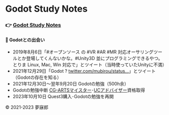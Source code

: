 # Godot Study Notes<a id="TOP"></a>

### 👉 [Godot Study Notes](./study_notes.md)

#### 📝 Godotとの出会い  
* 2019年8月6日「#オープンソース の #VR #AR #MR 対応オーサリングツールとか登場してくんないかな。#Unity3D 並にプログラミングできるやつ。とりま Linux, Mac, Win 対応で」とツイート（当時使っていたUnityに不満）  
* 2021年12月29日「Godot ? [twitter.com/mubirou/status…](https://twitter.com/mubirou/status/1158626565040721921)」とツイート（Godotの存在を知る）  
* 2021年12月30日～翌年9月20日 Godotの勉強（500h余）  
* Godotの勉強中断 [CG-ARTSマイスター](https://www.cgarts.or.jp/v1/kentei/meister/)･[UCアドバイザー](https://www.aft.or.jp/pages/feature/uc)資格取得  
* 2023年10月10日 Quest3購入･Godotの勉強を再開  

© 2021-2023 夢寐郎
